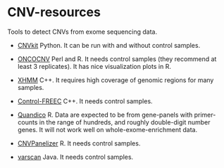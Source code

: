 # CNV-resources
Tools to detect CNVs from exome sequencing data.

* [CNVkit](https://cnvkit.readthedocs.io/en/stable/)
Python. It can be run with and without control samples.

* [ONCOCNV](https://github.com/BoevaLab/ONCOCNV/)
Perl and R. It needs control samples (they recommend at least 3 replicates). It has nice visualization plots in R. 

* [XHMM](http://atgu.mgh.harvard.edu/xhmm/index.shtml)
C++. It requires high coverage of genomic regions for many samples.

* [Control-FREEC](https://github.com/BoevaLab/FREEC)
C++. It needs control samples.

* [Quandico](https://github.com/reineckef/quandico)
R. Data are expected to be from gene-panels with primer-counts in the range of hundreds, and roughly double-digit number genes. It will not work well on whole-exome-enrichment data.

* [CNVPanelizer](https://bioconductor.org/packages/release/bioc/html/CNVPanelizer.html)
R. It needs control samples.

* [varscan](http://dkoboldt.github.io/varscan/)
Java. It needs control samples.

